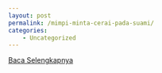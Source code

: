 ```yaml
---
layout: post
permalink: /mimpi-minta-cerai-pada-suami/
categories:
    - Uncategorized
---
```


[Baca Selengkapnya](/09)